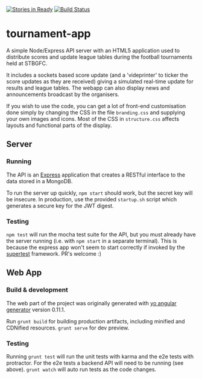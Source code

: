 [![Stories in Ready](https://badge.waffle.io/STBGFC/tournament-app.png?label=ready&title=Ready)](https://waffle.io/STBGFC/tournament-app)
[![Build Status](https://travis-ci.org/STBGFC/tournament-app.svg)](https://travis-ci.org/STBGFC/tournament-app)
# tournament-app

A simple Node/Express API server with an HTML5 application used to distribute
scores and update league tables during the football tournaments held at STBGFC.

It includes a sockets based score update (and a 'videprinter' to ticker the
score updates as they are received) giving a simulated real-time update for
results and league tables.  The webapp can also display news and announcements
broadcast by the organisers.

If you wish to use the code, you can get a lot of front-end customisation done
simply by changing the CSS in the file `branding.css` and supplying your own
images and icons.  Most of the CSS in `structure.css` affects layouts and
functional parts of the display.

## Server

### Running

The API is an [Express](https://npmjs.org/packages/express) application that
creates a RESTful interface to the data stored in a MongoDB.

To run the server up quickly, `npm start` should work, but the secret key
will be insecure.  In production, use the provided `startup.sh` script which
generates a secure key for the JWT digest.

### Testing

`npm test` will run the mocha test suite for the API, but you must already
have the server running (i.e. with `npm start` in a separate terminal).  This
is because the express app won't seem to start correctly if invoked by the 
[supertest](https://npmjs.org/packages/supertest) framework.  PR's welcome :)


## Web App

### Build & development

The web part of the  project was originally generated with [yo angular
generator](https://github.com/yeoman/generator-angular) version 0.11.1.

Run `grunt build` for building production artifacts, including minified
and CDNified resources. `grunt serve` for dev preview.


### Testing

Running `grunt test` will run the unit tests with karma and the e2e tests with
protractor. For the e2e tests a backend API will need to be running (see
above).  `grunt watch` will auto run tests as the code changes.


